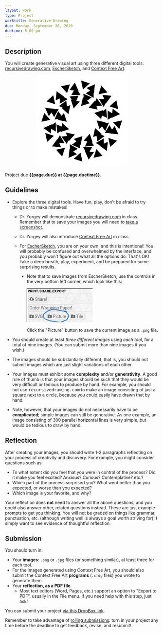 ```yaml
---
layout: work
type: Project
worktitle: Generative Drawing
due: Monday, September 28, 2020
duetime: 5:00 pm
---
```


## Description

You will create generative visual art using three different digital
tools: [recursivedrawing.com](http://recursivedrawing.com), [EscherSketch](http://eschersket.ch/), and [Context Free Art](https://www.contextfreeart.org/).

<div style="text-align: center;">
<img src="../play/happy-accidents/wreath-small.png" />
</div>

Project due **{{page.due}} at {{page.duetime}}**.

Guidelines
----------

- Explore the three digital tools.  Have fun, play, don't be afraid to
  try things or to make mistakes!

    - Dr. Yorgey will demonstrate
      [recursivedrawing.com](http://recursivedrawing.com) in class.
      Remember that to save your images you will need to [take a
      screenshot](https://www.pcmag.com/news/how-to-take-a-screenshot-on-any-device).

    - Dr. Yorgey will also introduce [Context Free
      Art](https://www.contextfreeart.org/) in class.

    - For [EscherSketch](http://eschersket.ch/), you are on your own,
      and this is intentional!  You will probably be confused and
      overwhelmed by the interface, and you probably won't figure out
      what all the options do.  That's OK!  Take a deep breath, play,
      experiment, and be prepared for some surprising results.

        - Note that to save images from EscherSketch, use the controls
          in the very bottom left corner, which look like this:

          ![](../assets/images/EscherSketch-save.png)

          Click the "Picture" button to save the current image as a
          `.png` file.

- You should create at least *three different images* using *each
  tool*, for a total of nine images.  (You can submit more than nine
  images if you wish.)

- The images should be substantially different, that is, you should
  not submit images which are just slight variations of each other.

- Your images must exhibit some **complexity** and/or
  **generativity**.  A good rule of thumb is that your images should
  be such that they would be very difficult or tedious to produce by
  hand.  For example, you should not use <tt>recursivedrawing.com</tt>
  to make an image consisting of just a square next to a circle,
  because you could easily have drawn that by hand.

- Note, however, that your images do not necessarily have to be
  __complicated__; simple images can still be generative.  As one example,
  an image consisting of 300 parallel horizontal lines is very simple,
  but would be tedious to draw by hand.

Reflection
----------

After creating your images, you should write 1-2 paragraphs
reflecting on your process of creativity and discovery.  For example,
you might consider questions such as:

  - To what extent did you feel that you were in control of the
    process?  Did it make you feel excited? Anxious? Curious?
    Contemplative? etc.?
  - Which part of the process surprised you?  What went better than
    you expected, or worse than you expected?
  - Which image is your favorite, and why?

Your reflection does **not** need to answer all the above questions,
and you could also answer other, related questions instead.  These
are just example prompts to get you thinking.  You will not be graded
on things like grammar, punctuation, etc. (although writing well is
always a goal worth striving for); I simply want to see evidence of
thoughtful reflection.

Submission
----------

You should turn in:

- Your **images**: `.png` or `.jpg` files (or something similar), at least three
  for each tool.
- For the images generated using Context Free Art, you should also
  submit the Context Free Art **programs** (`.cfdg` files) you wrote
  to generate them.
- Your **reflection, as a PDF file**.
    - Most text editors (Word, Pages,
      etc.) support an option to "Export to PDF", usually in the File
      menu.  If you need help with this step, just ask!

You can submit your project [via this DropBox
link](https://www.dropbox.com/request/kbemWssiaMbLG0OgMygG).

Remember to take advantage of [rolling submissions](../#rolling): turn
in your project any time before the deadline to get feedback, revise,
and resubmit!
